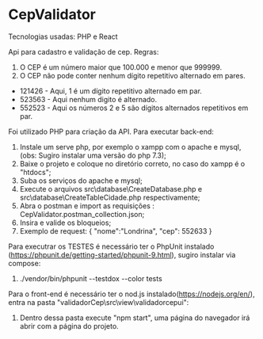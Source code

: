 # CepValidator

Tecnologias usadas: PHP e React

Api para cadastro e validação de cep.
Regras:
1. O CEP é um número maior que 100.000 e menor que 999999.
2. O CEP não pode conter nenhum dígito repetitivo alternado em pares.
*  121426 - Aqui, 1 é um dígito repetitivo alternado em par.
*  523563 - Aqui nenhum digito é alternado.
*  552523 - Aqui os números 2 e 5 são dígitos alternados repetitivos em par.

Foi utilizado PHP para criação da API.
Para executar back-end:
1. Instale um serve php, por exemplo o xampp com o apache e mysql, (obs: Sugiro instalar uma versão do php 7.3);
2. Baixe o projeto e coloque no diretório correto, no caso do xampp é o "htdocs";
3. Suba os serviços do apache e mysql;
4. Execute o arquivos src\database\CreateDatabase.php e src\database\CreateTableCidade.php respectivamente;
5. Abra o postman e import as requisições : CepValidator.postman_collection.json;
6. Insira e valide os bloqueios;
7. Exemplo de request:
{
    "nome":"Londrina",
    "cep": 552633
}

Para executrar os TESTES é necessário ter o PhpUnit instalado (https://phpunit.de/getting-started/phpunit-9.html), sugiro instalar via compose:
1. ./vendor/bin/phpunit --testdox --color tests

Para o front-end é necessário ter o nod.js instalado(https://nodejs.org/en/), entra na pasta "validadorCep\src\view\validadorcepui":
1. Dentro dessa pasta execute "npm start", uma página do navegador irá abrir com a página do projeto.


